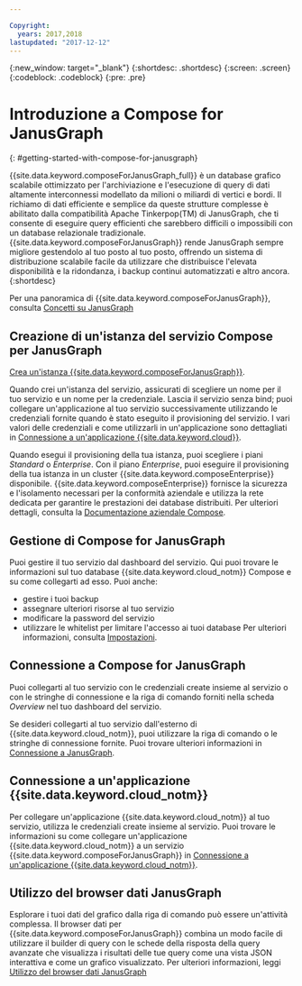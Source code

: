 ```yaml
---

Copyright:
  years: 2017,2018
lastupdated: "2017-12-12"
---
```


{:new_window: target="_blank"}
{:shortdesc: .shortdesc}
{:screen: .screen}
{:codeblock: .codeblock}
{:pre: .pre}

# Introduzione a Compose for JanusGraph
{: #getting-started-with-compose-for-janusgraph}

{{site.data.keyword.composeForJanusGraph_full}} è un database grafico scalabile ottimizzato per l'archiviazione e l'esecuzione di query di dati altamente interconnessi modellato da milioni o miliardi di vertici e bordi. Il richiamo di dati efficiente e semplice da queste strutture complesse è abilitato dalla compatibilità Apache Tinkerpop(TM) di JanusGraph, che ti consente di eseguire query efficienti che sarebbero difficili o impossibili con un database relazionale tradizionale. {{site.data.keyword.composeForJanusGraph}} rende JanusGraph sempre migliore gestendolo al tuo posto al tuo posto, offrendo un sistema di distribuzione scalabile facile da utilizzare che distribuisce l'elevata disponibilità e la ridondanza, i backup continui automatizzati e altro ancora.
{:shortdesc}

Per una panoramica di {{site.data.keyword.composeForJanusGraph}}, consulta [Concetti su JanusGraph](./janusgraph-concepts.html)

## Creazione di un'istanza del servizio Compose per JanusGraph

[Crea un'istanza {{site.data.keyword.composeForJanusGraph}}](https://console.bluemix.net/catalog/services/compose-for-janusgraph/).

Quando crei un'istanza del servizio, assicurati di scegliere un nome per il tuo servizio e un nome per la credenziale. Lascia il servizio senza bind; puoi collegare un'applicazione al tuo servizio successivamente utilizzando le credenziali fornite quando è stato eseguito il provisioning del servizio. I vari valori delle credenziali e come utilizzarli in un'applicazione sono dettagliati in [Connessione a un'applicazione {{site.data.keyword.cloud}}](./connecting-bluemix-app.html).

Quando esegui il provisioning della tua istanza, puoi scegliere i piani *Standard* o *Enterprise*. Con il piano *Enterprise*, puoi eseguire il provisioning della tua istanza in un cluster {{site.data.keyword.composeEnterprise}} disponibile. {{site.data.keyword.composeEnterprise}} fornisce la sicurezza e l'isolamento necessari per la conformità aziendale e utilizza la rete dedicata per garantire le prestazioni dei database distribuiti. Per ulteriori dettagli, consulta la [Documentazione aziendale Compose](../ComposeEnterprise/index.html).

## Gestione di Compose for JanusGraph

Puoi gestire il tuo servizio dal dashboard del servizio. Qui puoi trovare le informazioni sul tuo database {{site.data.keyword.cloud_notm}} Compose e su come collegarti ad esso. Puoi anche:
- gestire i tuoi backup
- assegnare ulteriori risorse al tuo servizio
- modificare la password del servizio
- utilizzare le whitelist per limitare l'accesso ai tuoi database 
Per ulteriori informazioni, consulta [Impostazioni](./dashboard-settings.html).

## Connessione a Compose for JanusGraph

Puoi collegarti al tuo servizio con le credenziali create insieme al servizio o con le stringhe di connessione e la riga di comando forniti nella scheda *Overview* nel tuo dashboard del servizio.

Se desideri collegarti al tuo servizio dall'esterno di {{site.data.keyword.cloud_notm}}, puoi utilizzare la riga di comando o le stringhe di connessione fornite. Puoi trovare ulteriori informazioni in [Connessione a JanusGraph](./connecting-external.html).

## Connessione a un'applicazione {{site.data.keyword.cloud_notm}}

Per collegare un'applicazione {{site.data.keyword.cloud_notm}} al tuo servizio, utilizza le credenziali create insieme al servizio. Puoi trovare le informazioni su come collegare un'applicazione {{site.data.keyword.cloud_notm}} a un servizio {{site.data.keyword.composeForJanusGraph}} in [Connessione a un'applicazione {{site.data.keyword.cloud_notm}}](./connecting-bluemix-app.html).

## Utilizzo del browser dati JanusGraph

Esplorare i tuoi dati del grafico dalla riga di comando può essere un'attività complessa. Il browser dati per {{site.data.keyword.composeForJanusGraph}} combina un modo facile di utilizzare il builder di query con le schede della risposta della query avanzate che visualizza i risultati delle tue query come una vista JSON interattiva e come un grafico visualizzato. Per ulteriori informazioni, leggi [Utilizzo del browser dati JanusGraph](./data-browser.html)
